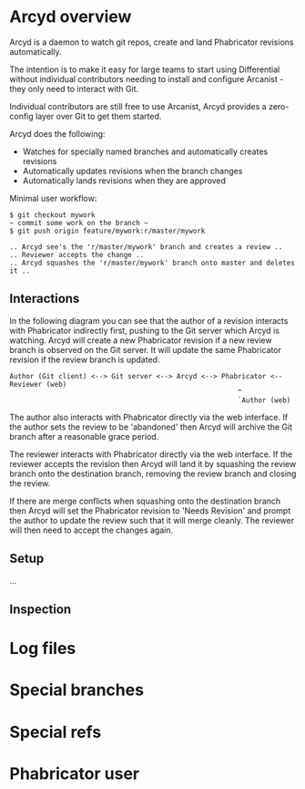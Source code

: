 Arcyd overview
==============

Arcyd is a daemon to watch git repos, create and land Phabricator revisions
automatically.

The intention is to make it easy for large teams to start using Differential
without individual contributors needing to install and configure Arcanist -
they only need to interact with Git.

Individual contributors are still free to use Arcanist, Arcyd provides a
zero-config layer over Git to get them started.

Arcyd does the following:
- Watches for specially named branches and automatically creates revisions
- Automatically updates revisions when the branch changes
- Automatically lands revisions when they are approved

Minimal user workflow:

```
$ git checkout mywork
~ commit some work on the branch ~
$ git push origin feature/mywork:r/master/mywork

.. Arcyd see's the 'r/master/mywork' branch and creates a review ..
.. Reviewer accepts the change ..
.. Arcyd squashes the 'r/master/mywork' branch onto master and deletes it ..
```

Interactions
------------

In the following diagram you can see that the author of a revision interacts
with Phabricator indirectly first, pushing to the Git server which Arcyd is
watching.  Arcyd will create a new Phabricator revision if a new review branch
is observed on the Git server. It will update the same Phabricator revision if
the review branch is updated.

```
Author (Git client) <--> Git server <--> Arcyd <--> Phabricator <-- Reviewer (web)
                                                        ^
                                                        `Author (web)
```

The author also interacts with Phabricator directly via the web interface. If
the author sets the review to be 'abandoned' then Arcyd will archive the Git
branch after a reasonable grace period.

The reviewer interacts with Phabricator directly via the web interface. If the
reviewer accepts the revision then Arcyd will land it by squashing the review
branch onto the destination branch, removing the review branch and closing the
review.

If there are merge conflicts when squashing onto the destination branch then
Arcyd will set the Phabricator revision to 'Needs Revision' and prompt the
author to update the review such that it will merge cleanly. The reviewer will
then need to accept the changes again.

Setup
-----

...

Inspection
----------

# Log files
# Special branches
# Special refs
# Phabricator user
